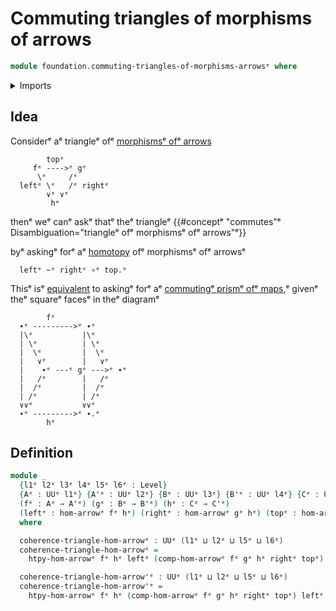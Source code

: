 # Commuting triangles of morphisms of arrows

```agda
module foundation.commuting-triangles-of-morphisms-arrowsᵉ where
```

<details><summary>Imports</summary>

```agda
open import foundation.homotopies-morphisms-arrowsᵉ
open import foundation.morphisms-arrowsᵉ
open import foundation.universe-levelsᵉ
```

</details>

## Idea

Considerᵉ aᵉ triangleᵉ ofᵉ [morphismsᵉ ofᵉ arrows](foundation.morphisms-arrows.mdᵉ)

```text
        topᵉ
     fᵉ ---->ᵉ gᵉ
      \ᵉ     /ᵉ
  leftᵉ \ᵉ   /ᵉ rightᵉ
        ∨ᵉ ∨ᵉ
         hᵉ
```

thenᵉ weᵉ canᵉ askᵉ thatᵉ theᵉ triangleᵉ
{{#conceptᵉ "commutes"ᵉ Disambiguation="triangleᵉ ofᵉ morphismsᵉ ofᵉ arrows"ᵉ}}

byᵉ askingᵉ forᵉ aᵉ [homotopy](foundation.homotopies-morphisms-arrows.mdᵉ) ofᵉ
morphismsᵉ ofᵉ arrowsᵉ

```text
  leftᵉ ~ᵉ rightᵉ ∘ᵉ top.ᵉ
```

Thisᵉ isᵉ [equivalent](foundation-core.equivalences.mdᵉ) to askingᵉ forᵉ aᵉ
[commutingᵉ prismᵉ ofᵉ maps](foundation-core.commuting-prisms-of-maps.md),ᵉ givenᵉ
theᵉ squareᵉ facesᵉ in theᵉ diagramᵉ

```text
        fᵉ
  ∙ᵉ --------->ᵉ ∙ᵉ
  |\ᵉ           |\ᵉ
  | \ᵉ          | \ᵉ
  |  \ᵉ         |  \ᵉ
  |   ∨ᵉ        |   ∨ᵉ
  |    ∙ᵉ ---ᵉ gᵉ --->ᵉ ∙ᵉ
  |   /ᵉ        |   /ᵉ
  |  /ᵉ         |  /ᵉ
  | /ᵉ          | /ᵉ
  ∨∨ᵉ           ∨∨ᵉ
  ∙ᵉ --------->ᵉ ∙.ᵉ
        hᵉ
```

## Definition

```agda
module _
  {l1ᵉ l2ᵉ l3ᵉ l4ᵉ l5ᵉ l6ᵉ : Level}
  {Aᵉ : UUᵉ l1ᵉ} {A'ᵉ : UUᵉ l2ᵉ} {Bᵉ : UUᵉ l3ᵉ} {B'ᵉ : UUᵉ l4ᵉ} {Cᵉ : UUᵉ l5ᵉ} {C'ᵉ : UUᵉ l6ᵉ}
  (fᵉ : Aᵉ → A'ᵉ) (gᵉ : Bᵉ → B'ᵉ) (hᵉ : Cᵉ → C'ᵉ)
  (leftᵉ : hom-arrowᵉ fᵉ hᵉ) (rightᵉ : hom-arrowᵉ gᵉ hᵉ) (topᵉ : hom-arrowᵉ fᵉ gᵉ)
  where

  coherence-triangle-hom-arrowᵉ : UUᵉ (l1ᵉ ⊔ l2ᵉ ⊔ l5ᵉ ⊔ l6ᵉ)
  coherence-triangle-hom-arrowᵉ =
    htpy-hom-arrowᵉ fᵉ hᵉ leftᵉ (comp-hom-arrowᵉ fᵉ gᵉ hᵉ rightᵉ topᵉ)

  coherence-triangle-hom-arrow'ᵉ : UUᵉ (l1ᵉ ⊔ l2ᵉ ⊔ l5ᵉ ⊔ l6ᵉ)
  coherence-triangle-hom-arrow'ᵉ =
    htpy-hom-arrowᵉ fᵉ hᵉ (comp-hom-arrowᵉ fᵉ gᵉ hᵉ rightᵉ topᵉ) leftᵉ
```